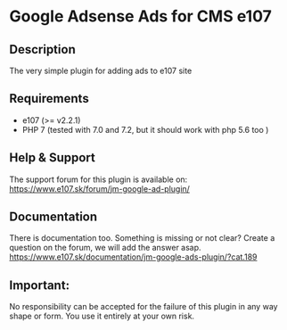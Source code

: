 # Google Adsense Ads for CMS e107

## Description
The very simple plugin for adding ads to e107 site

## Requirements
- e107 (>= v2.2.1)
- PHP 7 (tested with 7.0 and 7.2, but it should work with php 5.6 too )

## Help & Support
 
The support forum for this plugin is available on:
https://www.e107.sk/forum/jm-google-ad-plugin/

## Documentation

There is documentation too. Something is missing or not clear? Create a question on the forum, we will add the answer asap.
https://www.e107.sk/documentation/jm-google-ads-plugin/?cat.189

## Important: 

No responsibility can be accepted for the failure of this plugin in any way shape or form. You use it entirely at your own risk.